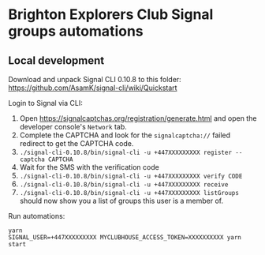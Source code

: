 # Brighton Explorers Club Signal groups automations

## Local development

Download and unpack Signal CLI 0.10.8 to this folder: https://github.com/AsamK/signal-cli/wiki/Quickstart

Login to Signal via CLI:

1. Open https://signalcaptchas.org/registration/generate.html and open the developer console's `Network` tab.
2. Complete the CAPTCHA and look for the `signalcaptcha://` failed redirect to get the CAPTCHA code.
3. `./signal-cli-0.10.8/bin/signal-cli -u +447XXXXXXXXX register --captcha CAPTCHA`
4. Wait for the SMS with the verification code
5. `./signal-cli-0.10.8/bin/signal-cli -u +447XXXXXXXXX verify CODE`
6. `./signal-cli-0.10.8/bin/signal-cli -u +447XXXXXXXXX receive`
7. `./signal-cli-0.10.8/bin/signal-cli -u +447XXXXXXXXX listGroups` should now show you a list of groups this user is a member of.

Run automations:

```shell
yarn
SIGNAL_USER=+447XXXXXXXXX MYCLUBHOUSE_ACCESS_TOKEN=XXXXXXXXXX yarn start
```
